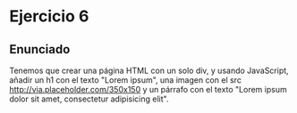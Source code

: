 # Ejercicio 6

## Enunciado

Tenemos que crear una página HTML con un solo div, y usando JavaScript, añadir un h1 con el texto "Lorem ipsum", una imagen con el src http://via.placeholder.com/350x150 y un párrafo con el texto "Lorem ipsum dolor sit amet, consectetur adipisicing elit".
